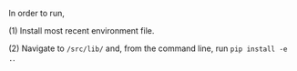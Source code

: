 In order to run, 

(1) Install most recent environment file.

(2) Navigate to `/src/lib/` and, from the command line, run `pip install -e .`.
